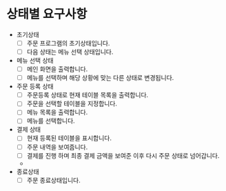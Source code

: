 # 상태별 요구사항

- 초기상태
    - [ ] 주문 프로그램의 초기상태입니다.
    - [ ] 다음 상태는 메뉴 선택 상태입니다.
- 메뉴 선택 상태
    - [ ] 메인 화면을 출력합니다.
    - [ ] 메뉴를 선택하며 해당 상황에 맞는 다른 상태로 변경됩니다.
- 주문 등록 상태
    - [ ] 주문등록 상태로 현재 테이블 목록을 출력합니다.
    - [ ] 주문을 선택할 테이블을 지정합니다.
    - [ ] 메뉴 목록을 출력합니다.
    - [ ] 메뉴를 선택합니다.
- 결제 상태
    - [ ] 현재 등록된 테이블을 표시합니다.
    - [ ] 주문 내역을 보여줍니다.
    - [ ] 결제를 진행 하며 최종 결제 금액을 보여준 이후 다시 주문 상태로 넘어갑니다.
    -
- 종료상태
    - [ ] 주문 종료상태입니다.